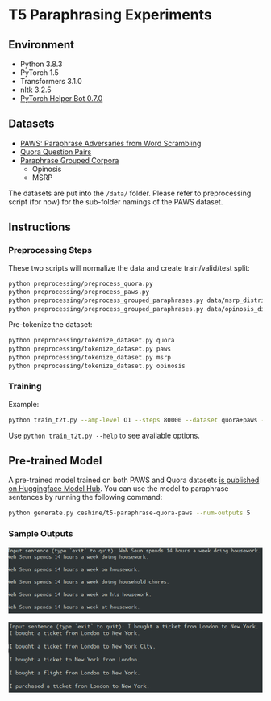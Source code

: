 # T5 Paraphrasing Experiments

## Environment

- Python 3.8.3
- PyTorch 1.5
- Transformers 3.1.0
- nltk 3.2.5
- [PyTorch Helper Bot 0.7.0](https://github.com/ceshine/pytorch-helper-bot/tree/0.7.0)

## Datasets

- [PAWS: Paraphrase Adversaries from Word Scrambling](https://github.com/google-research-datasets/paws)
- [Quora Question Pairs](https://www.quora.com/q/quoradata/First-Quora-Dataset-Release-Question-Pairs)
- [Paraphrase Grouped Corpora](https://www.oxinabox.net/resources/paraphrase_grouped_corpora/)
  - Opinosis
  - MSRP

The datasets are put into the `/data/` folder. Please refer to preprocessing script (for now) for the sub-folder namings of the PAWS dataset.

## Instructions

### Preprocessing Steps

These two scripts will normalize the data and create train/valid/test split:

```bash
python preprocessing/preprocess_quora.py
python preprocessing/preprocess_paws.py
python preprocessing/preprocess_grouped_paraphrases.py data/msrp_distribute/
python preprocessing/preprocess_grouped_paraphrases.py data/opinosis_distribute/ --detokenize
```

Pre-tokenize the dataset:

```bash
python preprocessing/tokenize_dataset.py quora
python preprocessing/tokenize_dataset.py paws
python preprocessing/tokenize_dataset.py msrp
python preprocessing/tokenize_dataset.py opinosis
```

### Training

Example:

```bash
python train_t2t.py --amp-level O1 --steps 80000 --dataset quora+paws --batch-size 8 --grad-accu 2 --max-len 64
```

Use `python train_t2t.py --help` to see available options.

## Pre-trained Model

A pre-trained model trained on both PAWS and Quora datasets [is published on Huggingface Model Hub](https://huggingface.co/ceshine/t5-paraphrase-quora-paws). You can use the model to paraphrase sentences by running the following command:

```bash
python generate.py ceshine/t5-paraphrase-quora-paws --num-outputs 5
```

### Sample Outputs

![Sample output 1](imgs/sample-output-1.png)

![Sample output 2](imgs/sample-output-2.png)
